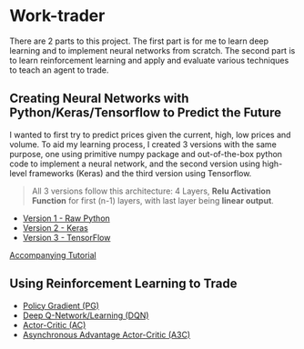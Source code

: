 # Work-trader
There are 2 parts to this project. The first part is for me to learn deep learning and to implement neural networks from scratch. The second part is to learn reinforcement learning and apply and evaluate various techniques to teach an agent to trade.


## Creating Neural Networks with Python/Keras/Tensorflow to Predict the Future
I wanted to first try to predict prices given the current, high, low prices and volume. To aid my learning process, I created 3 versions with the same purpose, one using primitive numpy package and out-of-the-box python code to implement a neural network, and the second version using high-level frameworks (Keras) and the third version using Tensorflow.

> All 3 versions follow this architecture:
4 Layers, **Relu Activation Function** for first (n-1) layers, with last layer being **linear output**.

- [Version 1 - Raw Python](https://github.com/workofart/work-trader/tree/master/v1)
- [Version 2 - Keras](https://github.com/workofart/work-trader/tree/master/v2)
- [Version 3 - TensorFlow](https://github.com/workofart/work-trader/tree/master/v3)

[Accompanying Tutorial](http://www.henrypan.com/blog/machine-learning/2019/03/20/ml-tut-price-prediction.html)


## Using Reinforcement Learning to Trade

- [Policy Gradient (PG)](https://github.com/workofart/ml-trading-playground/tree/master/playground/pg)
- [Deep Q-Network/Learning (DQN)](https://github.com/workofart/ml-trading-playground/tree/master/playground/dqn)
- [Actor-Critic (AC)](https://github.com/workofart/ml-trading-playground/tree/master/playground/ac)
- [Asynchronous Advantage Actor-Critic (A3C)](https://github.com/workofart/ml-trading-playground/tree/master/playground/a3c)
